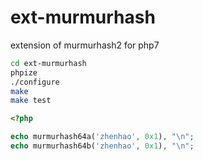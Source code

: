 # ext-murmurhash
extension of murmurhash2 for php7

```bash
cd ext-murmurhash
phpize
./configure
make
make test
```

```php
<?php

echo murmurhash64a('zhenhao', 0x1), "\n";
echo murmurhash64b('zhenhao', 0x1), "\n";
```
